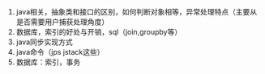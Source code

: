 1. java相关，抽象类和接口的区别，如何判断对象相等，异常处理特点（主要从是否需要用户捕获处理角度）
2. 数据库，索引的好处与开销，sql（join,groupby等）
3. java同步实现方式
4. java命令（jps jstack这些）
5. 数据库：索引，事务

